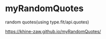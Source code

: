 # myRandomQuotes
random quotes(using type.fit/api.quotes)

https://khine-zaw.github.io/myRandomQuotes/
